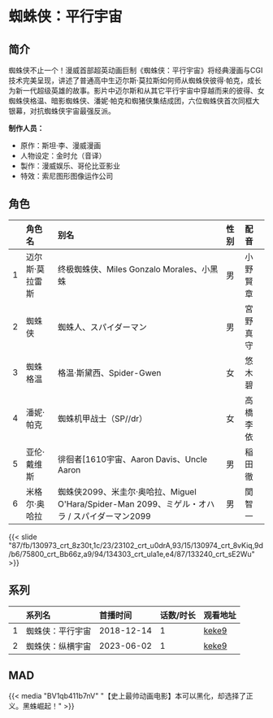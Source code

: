 # 蜘蛛侠：平行宇宙


## 简介

蜘蛛侠不止一个！漫威首部超英动画巨制《蜘蛛侠：平行宇宙》将经典漫画与CGI技术完美呈现，讲述了普通高中生迈尔斯·莫拉斯如何师从蜘蛛侠彼得·帕克，成长为新一代超级英雄的故事。影片中迈尔斯和从其它平行宇宙中穿越而来的彼得、女蜘蛛侠格温、暗影蜘蛛侠、潘妮·帕克和蜘猪侠集结成团，六位蜘蛛侠首次同框大银幕，对抗蜘蛛侠宇宙最强反派。

**制作人员：**
- 原作：斯坦·李、漫威漫画
- 人物设定：金时允（音译）
- 製作：漫威娱乐、哥伦比亚影业
- 特效：索尼图形图像运作公司

## 角色

|     |   角色名   |   别名  | 性别 |  配音  |
|:--- |:------  |:----      |:---  |:--   |
| 1 | 迈尔斯·莫拉雷斯 | 终极蜘蛛侠、Miles Gonzalo Morales、小黑蛛 | 男 | 小野賢章 |
| 2 | 蜘蛛侠 | 蜘蛛人、スパイダーマン | 男 | 宮野真守 |
| 3 | 蜘蛛格温 | 格温·斯黛西、Spider-Gwen | 女 | 悠木碧 |
| 4 | 潘妮·帕克 | 蜘蛛机甲战士（SP//dr） | 女 | 高橋李依 |
| 5 | 亚伦·戴维斯 | 徘徊者[1610宇宙、Aaron Davis、Uncle Aaron | 男 | 稲田徹 |
| 6 | 米格尔·奥哈拉 | 蜘蛛侠2099、米圭尔·奥哈拉、Miguel O'Hara/Spider-Man 2099、ミゲル・オハラ / スパイダーマン2099 | 男 | 関智一 |

{{< slide "87/fb/130973_crt_8z30t,1c/23/23102_crt_u0drA,93/15/130974_crt_8vKiq,9d/b6/75800_crt_Bb66z,a9/94/134303_crt_ula1e,e4/87/133240_crt_sE2Wu" >}}

## 系列

|     | 系列名      | 首播时间       | 话数/时长 | 观看地址                                                     |
| :-- | :------- | :--------- | :---- | :------------------------------------------------------- |
| 1   | 蜘蛛侠：平行宇宙 | 2018-12-14 | 1     | [keke9](https://www.keke9.app/play/23041-4-177679.html)  |
| 2   | 蜘蛛侠：纵横宇宙 | 2023-06-02 | 1     | [keke9](https://www.keke9.app/play/106146-4-455781.html) |


## MAD

{{< media  "BV1qb411b7nV" 
"【史上最帅动画电影】本可以黑化，却选择了正义。黑蛛崛起！"  >}}
        

